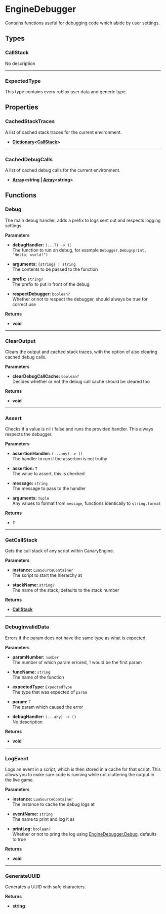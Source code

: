 # EngineDebugger

Contains functions useful for debugging code which abide by user settings.

## Types

### CallStack <Badge type="tip" text="private" />

No description

---

### ExpectedType <Badge type="tip" text="public" />

This type contains every roblox user data and generic type.

## Properties

### CachedStackTraces

A list of cached stack traces for the current environment.

* **[Dictionary](/api/engine/types#dictionary)<[CallStack](#callstack)>**

---

### CachedDebugCalls

A list of cached debug calls for the current environment.

* **[Array]((/api/engine/types#array))\<string | [Array](/api/engine/types#array)<string\>**

## Functions

### Debug

The main debug handler, adds a prefix to logs sent out and respects logging settings.

**Parameters**

* **debugHandler:** `(...T) -> ()`\
The function to run on debug, for example `Debugger.Debug(print, "Hello, world!")`

* **arguments:** `{string} | string`\
The contents to be passed to the function

* **prefix:** `string?`\
The prefix to put in front of the debug

* **respectDebugger:** `boolean?`\
Whether or not to respect the debugger, should always be true for correct use

**Returns**

* **void**

---

### ClearOutput

Clears the output and cached stack traces, with the option of also clearing cached debug calls.

**Parameters**

* **clearDebugCallCache:** `boolean?`\
Decides whether or not the debug call cache should be cleared too

**Returns**

* **void**

---

### Assert

Checks if a value is nil / false and runs the provided handler. This always respects the debugger.

**Parameters**

* **assertionHandler:** `(...any) -> ()`\
The handler to run if the assertion is not truthy

* **assertion:** `T`\
The value to assert, this is checked

* **message:** `string`\
The message to pass to the handler

* **arguments:** `Tuple`\
Any values to format from `message`, functions identically to `string.format`

**Returns**

* **T**

---

### GetCallStack

Gets the call stack of any script within CanaryEngine.

**Parameters**

* **instance:** `LuaSourceContainer`\
The script to start the hierarchy at

* **stackName:** `string?`\
The name of the stack, defaults to the stack number

**Returns**

* **[CallStack](#callstack)**

---

### DebugInvalidData <Badge type="warning" text="deprecated" />

Errors if the param does not have the same type as what is expected.

**Parameters**

* **paramNumber:** `number`\
The number of which param errored, 1 would be the first param

* **funcName:** `string`\
The name of the function

* **expectedType:** `ExpectedType`\
The type that was expected of `param`

* **param:** `T`\
The param which caused the error

* **debugHandler:** `(...any) -> ()`\
No description

**Returns**

* **void**

---

### LogEvent

Logs an event in a script, which is then stored in a cache for that script. This allows you to make sure code is running while not cluttering the output in the live game.

**Parameters**

* **instance:** `LuaSourceContainer`\
The instance to cache the debug logs at

* **eventName:** `string`\
The name to print and log it as

* **printLog:** `boolean?`\
Whether or not to pring the log using [EngineDebugger.Debug](#debug), defaults to true

**Returns**

* **void**

---

### GenerateUUID

Generates a UUID with safe characters.

**Returns**

* **string**